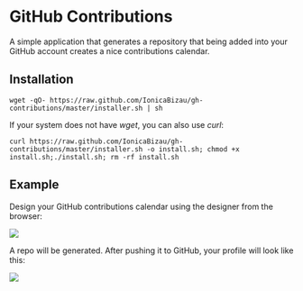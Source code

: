 GitHub Contributions
====================

A simple application that generates a repository that being added into your GitHub account creates a nice contributions calendar.

Installation
------------

    wget -qO- https://raw.github.com/IonicaBizau/gh-contributions/master/installer.sh | sh

If your system does not have _wget_, you can also use _curl_:

    curl https://raw.github.com/IonicaBizau/gh-contributions/master/installer.sh -o install.sh; chmod +x install.sh;./install.sh; rm -rf install.sh

Example
-------

Design your GitHub contributions calendar using the designer from the browser:

![](http://i.imgur.com/n5gjb0T.png)

A repo will be generated. After pushing it to GitHub, your profile will look like this:

![](http://i.imgur.com/Z8c1Ed0.png)
